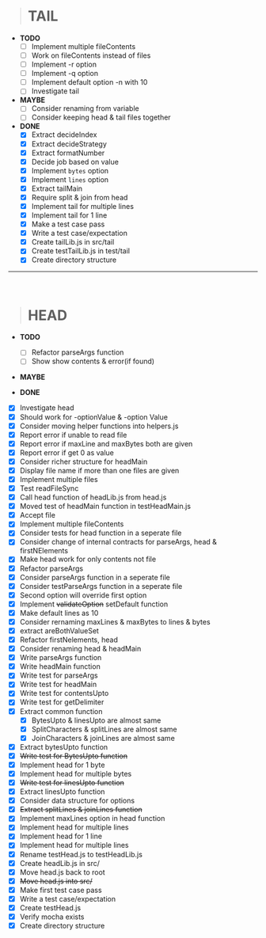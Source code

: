  > # TAIL

- **TODO**
  - [ ] Implement multiple fileContents
  - [ ] Work on fileContents instead of files
  - [ ] Implement -r option
  - [ ] Implement -q option
  - [ ] Implement default option -n with 10 
  - [ ] Investigate tail

- **MAYBE**
  - [ ] Consider renaming from variable
  - [ ] Consider keeping head & tail files together

- **DONE**
  - [x] Extract decideIndex
  - [x] Extract decideStrategy
  - [x] Extract formatNumber
  - [x] Decide job based on value 
  - [x] Implement `bytes` option
  - [x] Implement `lines` option
  - [x] Extract tailMain
  - [x] Require split & join from head
  - [x] Implement tail for multiple lines
  - [x] Implement tail for 1 line
  - [x] Make a test case pass
  - [x] Write a test case/expectation
  - [x] Create tailLib.js in src/tail
  - [x] Create testTailLib.js in test/tail
  - [x] Create directory structure
<hr>

<br/>

> # HEAD

- **TODO**
  - [ ] Refactor parseArgs function
  - [ ] Show show contents & error(if found)

- **MAYBE**

- **DONE**

- [x] Investigate head
- [x] Should work for -optionValue & -option Value
- [x] Consider moving helper functions into helpers.js
- [x] Report error if unable to read file
- [x] Report error if maxLine and maxBytes both are given
- [x] Report error if get 0 as value
- [x] Consider richer structure for headMain
- [x] Display file name if more than one files are given
- [x] Implement multiple files
- [x] Test readFileSync
- [x] Call head function of headLib.js from head.js
- [x] Moved test of headMain function in testHeadMain.js
- [x] Accept file
- [x] Implement multiple fileContents
- [x] Consider tests for head function in a seperate file
- [x] Consider change of internal contracts for parseArgs, head & firstNElements
- [x] Make head work for only contents not file
- [x] Refactor parseArgs
- [x] Consider parseArgs function in a seperate file
- [x] Consider testParseArgs function in a seperate file
- [x] Second option will override first option
- [x] Implement ~~validateOption~~ setDefault function
- [x] Make default lines as 10
- [x] Consider rernaming maxLines & maxBytes to lines & bytes
- [x] extract areBothValueSet
- [x] Refactor firstNelements, head
- [x] Consider renaming head & headMain
- [x] Write parseArgs function
- [x] Write headMain function
- [x] Write test for parseArgs
- [x] Write test for headMain
- [x] Write test for contentsUpto
- [x] Write test for getDelimiter
- [x] Extract common function
  - [x] BytesUpto & linesUpto are almost same
  - [x] SplitCharacters & splitLines are almost same
  - [x] JoinCharacters & joinLines are almost same
- [x] Extract bytesUpto function
- [x] ~~Write test for BytesUpto function~~
- [x] Implement head for 1 byte
- [x] Implement head for multiple bytes
- [x] ~~Write test for linesUpto function~~
- [x] Extract linesUpto function
- [x] Consider data structure for options
- [x] ~~Extract splitLines & joinLines function~~
- [x] Implement maxLines option in head function
- [x] Implement head for multiple lines
- [x] Implement head for 1 line
- [x] Implement head for multiple lines
- [x] Rename testHead.js to testHeadLib.js
- [x] Create headLib.js in src/
- [x] Move head.js back to root
- [x] ~~Move head.js into src/~~
- [x] Make first test case pass
- [x] Write a test case/expectation
- [x] Create testHead.js
- [x] Verify mocha exists
- [x] Create directory structure
